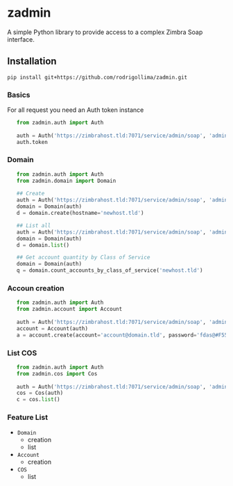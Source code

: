 # zadmin
A simple Python library to provide access to a complex Zimbra Soap interface.

## Installation
`pip install git+https://github.com/rodrigollima/zadmin.git`

### Basics
For all request you need an Auth token instance
```python
   from zadmin.auth import Auth
   
   auth = Auth('https://zimbrahost.tld:7071/service/admin/soap', 'admin@zimbrahost.tld', 'secretpassword')
   auth.token
```

### Domain
```python
   from zadmin.auth import Auth
   from zadmin.domain import Domain
   
   ## Create
   auth = Auth('https://zimbrahost.tld:7071/service/admin/soap', 'admin@zimbrahost.tld', 'secretpassword')
   domain = Domain(auth)
   d = domain.create(hostname='newhost.tld')

   ## List all
   auth = Auth('https://zimbrahost.tld:7071/service/admin/soap', 'admin@zimbrahost.tld', 'secretpassword')
   domain = Domain(auth)
   d = domain.list()

   ## Get account quantity by Class of Service
   domain = Domain(auth)
   q = domain.count_accounts_by_class_of_service('newhost.tld')
```

### Accoun creation
```python
   from zadmin.auth import Auth
   from zadmin.account import Account
   
   auth = Auth('https://zimbrahost.tld:7071/service/admin/soap', 'admin@zimbrahost.tld', 'secretpassword')
   account = Account(auth)
   a = account.create(account='account@domain.tld', password='fdas@#F555AFSD',zimbraCosId='8e97e282-8aa0-4ac4-96fb-7e2e7620c0a4')
```

### List COS
```python
   from zadmin.auth import Auth
   from zadmin.cos import Cos
   
   auth = Auth('https://zimbrahost.tld:7071/service/admin/soap', 'admin@zimbrahost.tld', 'secretpassword')
   cos = Cos(auth)
   c = cos.list()
```

### Feature List
* `Domain`
  * creation
  * list
* `Account`
  * creation
* `COS`
  * list

